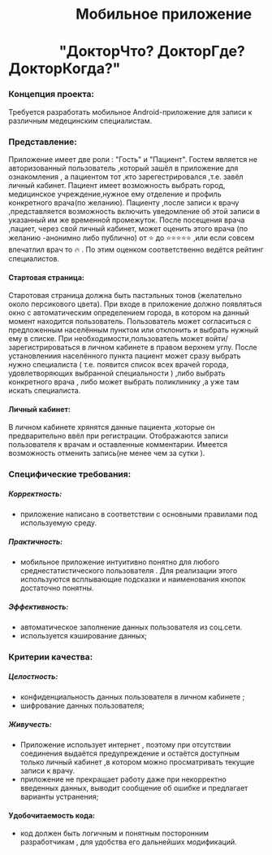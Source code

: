 #  &nbsp; &nbsp; &nbsp; &nbsp; &nbsp; &nbsp; &nbsp; &nbsp; &nbsp; &nbsp; Мобильное приложение
# &nbsp; &nbsp; &nbsp; &nbsp; &nbsp; &nbsp;&nbsp; &nbsp; "ДокторЧто? ДокторГде? ДокторКогда?"

### Концепция проекта:

Требуется разработать мобильное Android-приложение для записи к различным медецинским специалистам.

### Представление:
Приложение имеет две роли : "Гость" и "Пациент". Гостем является не авторизованный  пользователь ,который зашёл в приложение для ознакомления , а пациентом тот ,кто зарегестрировался ,т.е. завёл личный кабинет. Пациент имеет возможность выбрать город, медицинское учреждение,нужное ему отделение и профиль конкретного врача(по желанию). 
Пациенту ,после записи к врачу ,представляется возможность включить уведомление об этой записи в указанный им же временной промежуток.
После посещения врача ,пациет, через свой личный кабинет, может оценить этого врача (по желанию -анонимно либо публично) от  :star:  до :star::star::star::star::star: ,или если совсем впечатлил врач то  :fire:  . По этим оценком соответственно ведётся рейтинг специалистов.

#### Стартовая страница:
Старотовая страница должна быть пастэльных тонов (желательно около персикового цвета).
При входе в приложение должно появляться окно с автоматическим определением города, в котором на данный момент находится пользователь. Пользователь может согласиться с предложенным населённым пунктом или отклонить и выбрать нужный ему в списке. 
При необходимости,пользователь может войти/зарегистрироваться в личном кабинете в правом верхнем углу. 
После установлениия населённого пункта пациент может сразу выбрать нужно специалиста ( т.е. появится список всех врачей города, удовлетворяющих выбранной специальности )  ,либо выбрать конкретного врача , либо может выбрать поликлинику ,а уже там искать специалиста. 


#### Личный кабинет:
 В личном кабинете хрянятся данные пациента ,которые он предварительно ввёл при регистрации. 
Отображаются записи пользователя к врачам и оставленные комментарии. 
Имеется возможность отменить запись(не менее чем за сутки ).


### Специфические требования:
##### Корректность:
* приложение написано в соответствии с основными правилами под используемую среду.

##### Практичность:
* мобильное приложение интуитивно понятно для любого среднестатистического пользователя . Для реализации этого используются всплывающие подсказки и наименования кнопок достаточно понятны. 

##### Эффективность:
* автоматическое заполнение данных пользователя из соц.сети.
*  используется кэширование данных;

### Критерии качества:

##### Целостность: 
* конфиденциальность данных пользователя в личном кабинете ;
* шифрование данных пользователя;

##### Живучесть:
* Приложение использует интернет , поэтому при отсутствии соединения выдаётся предупреждение и остаётся доступным только личный кабинет ,в котором можно просматривать текущие записи к врачу.
* приложение не прекращает работу даже при некорректно введенных данных, выводит  сообщение об ошибке и предлагает варианты устранения;

#### Удобочитаемость кода:
* код должен быть логичным и понятным посторонним разработчикам , для удобства его дальнейших модификаций. 

